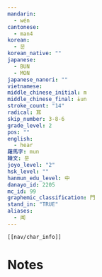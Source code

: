 ```yaml
---
mandarin:
  - wén
cantonese:
  - man4
korean:
  - 문
korean_native: ""
japanese:
  - BUN
  - MON
japanese_nanori: ""
vietnamese:
middle_chinese_initial: m
middle_chinese_final: ɨun
stroke_count: "14"
radical: 耳
skip_number: 3-8-6
grade_level: 2
pos: ""
english:
  - hear
羅馬字: mun
韓文: 문
joyo_level: "2"
hsk_level: ""
hanmun_edu_level: 中
danayo_id: 2205
mc_id: 99
graphemic_classification: 門
stand_in: "TRUE"
aliases:
  - 闻
---
```

```meta-bind-embed
[[nav/char_info]]
```

# Notes

